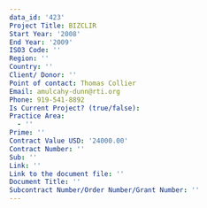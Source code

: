 ```yaml
---
data_id: '423'
Project Title: BIZCLIR
Start Year: '2008'
End Year: '2009'
ISO3 Code: ''
Region: ''
Country: ''
Client/ Donor: ''
Point of contact: Thomas Collier
Email: amulcahy-dunn@rti.org
Phone: 919-541-8892
Is Current Project? (true/false): 
Practice Area:
  - ''
Prime: ''
Contract Value USD: '24000.00'
Contract Number: ''
Sub: ''
Link: ''
Link to the document file: ''
Document Title: ''
Subcontract Number/Order Number/Grant Number: ''
---
```


